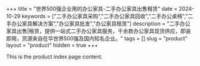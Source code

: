 +++
title = "世界500强企业用的办公家具-二手办公家具出售租赁"
date = 2024-10-29
keywords = ["二手办公家具采购","二手办公家具回收","二手办公桌椅","二手办公家具解决方案","办公家具批发","办公家具租赁"]
description = "二手办公家具出售|租赁，提供一站式二手办公家具服务，千余款办公家具现货供应，即装即用，货源来自在华世界500强及国内知名企业。"
tags = []
slug = "product"
layout = "product"
hidden = true
+++

This is the product index page content.